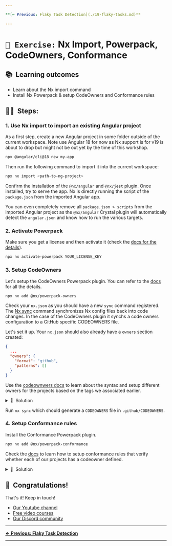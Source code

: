 ```yaml
---

**[← Previous: Flaky Task Detection](./19-flaky-tasks.md)**

---
```


# `📖 Exercise:` Nx Import, Powerpack, CodeOwners, Conformance

## 📚&nbsp;&nbsp;**Learning outcomes**

- Learn about the Nx import command
- Install Nx Powerpack & setup CodeOwners and Conformance rules

## 🏋️‍♀️&nbsp;&nbsp;Steps:

### 1. Use Nx import to import an existing Angular project

As a first step, create a new Angular project in some folder outside of the current workspace. Note use Angular 18 for now as Nx support is for v19 is about to drop but might not be out yet by the time of this workshop.

```bash
npx @angular/cli@18 new my-app
```

Then run the following command to import it into the current workspace:

```bash
npx nx import <path-to-ng-project>
```

Confirm the installation of the `@nx/angular` and `@nx/jest` plugin.
Once installed, try to serve the app. Nx is directly running the script of the `package.json` from the imported Angular app.

You can even completely remove all `package.json > scripts` from the imported Angular project as the `@nx/angular` Crystal plugin will automatically detect the `angular.json` and know how to run the various targets.

### 2. Activate Powerpack

Make sure you get a license and then activate it (check the [docs for the details](https://nx.dev/nx-enterprise/activate-powerpack)).

```bash
npx nx activate-powerpack YOUR_LICENSE_KEY
```

### 3. Setup CodeOwners

Let's setup the CodeOwners Powerpack plugin. You can refer to the [docs](https://nx.dev/nx-enterprise/powerpack/owners) for all the details.

```bash
npx nx add @nx/powerpack-owners
```

Check your `nx.json` as you should have a new `sync` command registered. The [Nx sync](https://nx.dev/reference/nx-commands#sync) command synchronizes Nx config files back into code changes. In the case of the CodeOwners plugin it synchs a code owners configuration to a GitHub specific CODEOWNERS file.

Let's set it up. Your `nx.json` should also already have a `owners` section created:

```json
{
  ...
  "owners": {
    "format": "github",
    "patterns": []
  }
}
```

Use the [codeownwers docs](https://nx.dev/nx-enterprise/powerpack/owners) to learn about the syntax and setup different owners for the projects based on the tags we associated earlier.

<details>
<summary>🐳&nbsp;&nbsp;Solution</summary>

Here's one possible solution:

```json
{
  ...
  "owners": {
    "format": "github",
    "patterns": [
      {
        "description": "Frontend team owns all UI and feature components",
        "projects": ["tag:type:ui", "tag:type:feature"],
        "owners": ["@frontend-team"]
      },
      {
        "description": "Backend team owns all API and data-access components",
        "projects": ["tag:type:api", "tag:type:data-access"],
        "owners": ["@backend-team"]
      },
      {
        "description": "Platform team owns all utility libraries and shared scope",
        "projects": ["tag:type:util", "tag:scope:shared"],
        "owners": ["@platform-team"]
      },
      {
        "description": "Movies domain team owns all movies scope projects",
        "projects": ["tag:scope:movies"],
        "owners": ["@movies-team"]
      },
      {
        "description": "Tech leads review all application-level changes",
        "projects": ["tag:type:app"],
        "owners": ["@tech-leads"]
      }
    ]
  }
}
```

</details>

Run `nx sync` which should generate a `CODEOWNERS` file in `.github/CODEOWNERS`.

### 4. Setup Conformance rules

Install the Conformance Powerpack plugin.

```bash
npx nx add @nx/powerpack-conformance
```

Check the [docs](https://nx.dev/nx-enterprise/powerpack/conformance) to learn how to setup conformance rules that verify whether each of our projects has a codeowner defined.

<details>
<summary>🐳&nbsp;&nbsp;Solution</summary>

In `nx.json` add a new `conformance` section:

```json
{
  "conformance": {
    "rules": [
      {
        "rule": "@nx/powerpack-conformance/ensure-owners"
      }
    ]
  }
}
```

</details>

## 🎉&nbsp;&nbsp;Congratulations!

That's it! Keep in touch!

- [Our Youtube channel](https://www.youtube.com/@nxdevtools)
- [Free video courses](https://nx.dev/courses)
- [Our Discord community](https://go.nx.dev/community)

---

**[← Previous: Flaky Task Detection](./19-flaky-tasks.md)**

---
